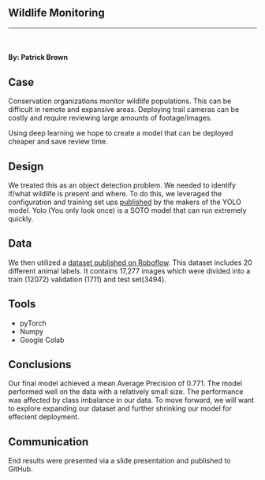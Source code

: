 ## Wildlife Monitoring

****
<br/>

#### By: Patrick Brown

## **Case**
Conservation organizations monitor wildlife populations. This can be difficult in remote and expansive areas. Deploying trail cameras can be costly and require reviewing large amounts of footage/images. 

Using deep learning we hope to create a model that can be deployed cheaper and save review time.

## **Design**
We treated this as an object detection problem. We needed to identify if/what wildlife is present and where. To do this, we leveraged the configuration and training set ups [published](https://github.com/ultralytics/yolov5) by the makers of the YOLO model. Yolo (You only look once) is a SOTO model that can run extremely quickly.

## **Data**
We then utilized a [dataset published on Roboflow](https://universe.roboflow.com/hcl/all_animals21). This dataset includes 20 different animal labels. It contains 17,277 images which were divided into a train (12072) validation (1711) and test set(3494).

## **Tools**
- pyTorch
- Numpy
- Google Colab

## **Conclusions**
Our final model achieved a mean Average Precision of 0.771. The model performed well on the data with a relatively small size. The performance was affected by class imbalance in our data. To move forward, we will want to explore expanding our dataset and further shrinking our model for effecient deployment.

## **Communication**
End results were presented via a slide presentation and published to GitHub.